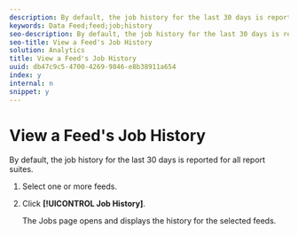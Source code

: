 ```yaml
---
description: By default, the job history for the last 30 days is reported for all report suites.
keywords: Data Feed;feed;job;history
seo-description: By default, the job history for the last 30 days is reported for all report suites.
seo-title: View a Feed's Job History
solution: Analytics
title: View a Feed's Job History
uuid: db47c9c5-4700-4269-9846-e8b38911a654
index: y
internal: n
snippet: y
---
```


# View a Feed's Job History

By default, the job history for the last 30 days is reported for all report suites.

1. Select one or more feeds.
1. Click **[!UICONTROL Job History]**.

   The Jobs page opens and displays the history for the selected feeds. 
